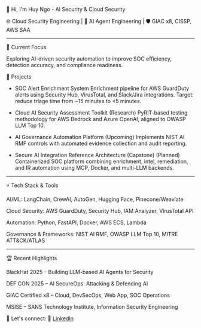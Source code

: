 👋 Hi, I'm Huy Ngo - AI Security & Cloud Security 

🌐 Cloud Security Engineering | 🤖 AI Agent Engineering | 🛡️ GIAC x8, CISSP, AWS SAA

---

🔭 Current Focus

Exploring AI-driven security automation to improve SOC efficiency, detection accuracy, and compliance readiness.


🚀 Projects 

- SOC Alert Enrichment System
Enrichment pipeline for AWS GuardDuty alerts using Security Hub, VirusTotal, and Slack/Jira integrations. Target: reduce triage time from ~15 minutes to <5 minutes.

- Cloud AI Security Assessment Toolkit (Research)
PyRIT-based testing methodology for AWS Bedrock and Azure OpenAI, aligned to OWASP LLM Top 10.

- AI Governance Automation Platform (Upcoming)
Implements NIST AI RMF controls with automated evidence collection and audit reporting.

- Secure AI Integration Reference Architecture (Capstone) (Planned)
Containerized SOC platform combining enrichment, intel, remediation, and IR automation using MCP, Docker, and multi-LLM backends.

---

⚡ Tech Stack & Tools

  AI/ML: LangChain, CrewAI, AutoGen, Hugging Face, Pinecone/Weaviate

  Cloud Security: AWS GuardDuty, Security Hub, IAM Analyzer, VirusTotal API

  Automation: Python, FastAPI, Docker, AWS ECS, Lambda

  Governance & Frameworks: NIST AI RMF, OWASP LLM Top 10, MITRE ATT&CK/ATLAS

---

🏆 Recent Highlights

BlackHat 2025 – Building LLM-based AI Agents for Security

DEF CON 2025 – AI SecureOps: Attacking & Defending AI

GIAC Certified x8 – Cloud, DevSecOps, Web App, SOC Operations

MSISE – SANS Technology Institute, Information Security Engineering


📍 Let's connect: 🔗 [LinkedIn](https://www.linkedin.com/in/huydinhngo)
